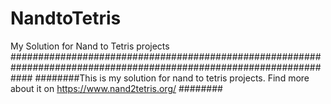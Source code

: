 # NandtoTetris
My Solution for Nand to Tetris projects
####################################################################################################################
########This is my solution for nand to tetris projects. Find more about it on https://www.nand2tetris.org/ ########
